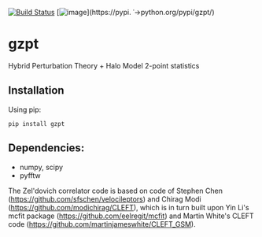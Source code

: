 [![Build Status](https://travis-ci.com/jmsull/gzpt.svg?token=qyXyxSxrxC9pHePgsUAV&branch=master)](https://travis-ci.com/jmsull/gzpt)
[![image](http://img.shields.io/pypi/v/gzpt.svg)](https://pypi.
˓→python.org/pypi/gzpt/)

# gzpt
Hybrid Perturbation Theory + Halo Model 2-point statistics

## Installation
Using pip:
```
pip install gzpt 
```

## Dependencies:
 - numpy, scipy
 - pyfftw

The Zel'dovich correlator code is based on code of Stephen Chen (https://github.com/sfschen/velocileptors) and Chirag Modi (https://github.com/modichirag/CLEFT), which is in turn built upon Yin Li's mcfit package (https://github.com/eelregit/mcfit) and Martin White's CLEFT code (https://github.com/martinjameswhite/CLEFT_GSM).
